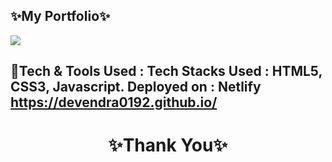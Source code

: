 ✨My Portfolio✨
---
<img src="./images/screenshot"/>

💫Tech & Tools Used :
Tech Stacks Used : HTML5, CSS3, Javascript.
Deployed on : Netlify
https://devendra0192.github.io/
----
<h1 align="center">✨Thank You✨</h1>

